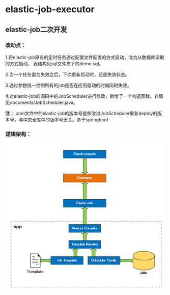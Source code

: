  elastic-job-executor
=================== 
**elastic-job二次开发**
-------------------
### 改动点：

1.将elastic-job原有的定时任务通过配置文件配置的方式启动，改为从数据库读取的方式启动，
表结构见sql文件夹下的demo.sql。

2.当一个任务置为失效之后，下次重新启动时，还是失效状态。

3.通过参数统一控制所有的job是否在应用启动的时候同时失效。

4.对elastic-job的源码中的JobScheduler进行修改，新增了一个构造函数。详情见documents/JobScheduler.java。

**注：** 
pom文件中的elastic-job的版本号是修改过JobScheduler重新deploy的版本号，与中央仓库中的版本号无关。基于springboot


### 逻辑架构：
![Image text](https://raw.githubusercontent.com/lfgg123/elastic-job-demo/master/documents/%E9%80%BB%E8%BE%91%E7%BB%93%E6%9E%84.png)
